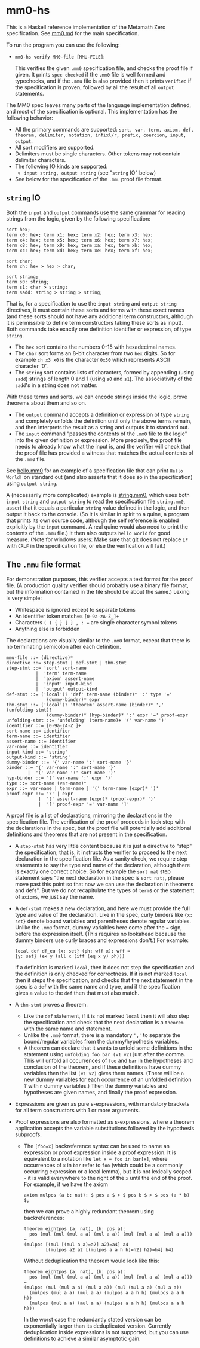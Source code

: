 # mm0-hs

This is a Haskell reference implementation of the Metamath Zero specification. See [mm0.md](/mm0.md) for the main specification.

To run the program you can use the following:

* `mm0-hs verify MM0-file [MMU-FILE]`:

  This verifies the given `.mm0` specification file, and checks the proof file if given. It prints `spec checked` if the `.mm0` file is well formed and typechecks, and if the `.mmu` file is also provided then it prints `verified` if the specification is proven, followed by all the result of all `output` statements.

The MM0 spec leaves many parts of the language implementation defined, and most of the specification is optional. This implementation has the following behavior:

* All the primary commands are supported: `sort, var, term, axiom, def, theorem, delimiter, notation, infixl/r, prefix, coercion, input, output`.
* All sort modifiers are supported.
* Delimiters must be single characters. Other tokens may not contain delimiter characters.
* The following IO kinds are supported:
  * `input string, output string` (see "`string` IO" below)
* See below for the specification of the `.mmu` proof file format.

`string` IO
---
Both the `input` and `output` commands use the same grammar for reading strings from the logic, given by the following specification:

    sort hex;
    term x0: hex; term x1: hex; term x2: hex; term x3: hex;
    term x4: hex; term x5: hex; term x6: hex; term x7: hex;
    term x8: hex; term x9: hex; term xa: hex; term xb: hex;
    term xc: hex; term xd: hex; term xe: hex; term xf: hex;

    sort char;
    term ch: hex > hex > char;

    sort string;
    term s0: string;
    term s1: char > string;
    term sadd: string > string > string;

That is, for a specification to use the `input string` and `output string` directives, it must contain these sorts and terms with these exact names (and these sorts should not have any additional term constructors, although it is permissible to define term constructors taking these sorts as input). Both commands take exactly one definition identifier or expression, of type `string`.

* The `hex` sort contains the numbers 0-15 with hexadecimal names.
* The `char` sort forms an 8-bit character from two `hex` digits. So for example `ch x3 x0` is the character `0x30` which represents ASCII character '0'.
* The `string` sort contains lists of characters, formed by appending (using `sadd`) strings of length 0 and 1 (using `s0` and `s1`). The associativity of the `sadd`'s in a string does not matter.

With these terms and sorts, we can encode strings inside the logic, prove theorems about them and so on.
* The `output` command accepts a definition or expression of type `string` and completely unfolds the definition until only the above terms remain, and then interprets the result as a string and outputs it to standard out.
* The `input` command "passes the contents of the `.mm0` file to the logic" into the given definition or expression. More precisely, the proof file needs to already know what the input is, and the verifier will check that the proof file has provided a witness that matches the actual contents of the `.mm0` file.

See [hello.mm0](examples/hello.mm0) for an example of a specification file that can print `Hello World!` on standard out (and also asserts that it does so in the specification) using `output string`.

A (necessarily more complicated) example is [string.mm0](examples/string.mm0), which uses both `input string` and `output string` to read the specification file `string.mm0`, assert that it equals a particular `string` value defined in the logic, and then output it back to the console. (So it is similar in spirit to a quine, a program that prints its own source code, although the self reference is enabled explicitly by the `input` command. A real quine would also need to print the contents of the `.mmu` file.) It then also outputs `hello world` for good measure. (Note for windows users: Make sure that git does not replace `LF` with `CRLF` in the specification file, or else the verification will fail.)

The `.mmu` file format
---
For demonstration purposes, this verifier accepts a text format for the proof file. (A production quality verifier should probably use a binary file format, but the information contained in the file should be about the same.) Lexing is very simple:

* Whitespace is ignored except to separate tokens
* An identifier token matches `[0-9a-zA-Z_]+`
* Characters `( ) { } [ ] , : =` are single character symbol tokens
* Anything else is forbidden

The declarations are visually similar to the `.mm0` format, except that there is no terminating semicolon after each definition.

    mmu-file ::= (directive)*
    directive ::= step-stmt | def-stmt | thm-stmt
    step-stmt ::= 'sort' sort-name
               |  'term' term-name
               |  'axiom' assert-name
               |  'input' input-kind
               |  'output' output-kind
    def-stmt ::= ('local')? 'def' term-name (binder)* ':' type '='
                   (dummy-binder)* expr
    thm-stmt ::= ('local')? 'theorem' assert-name (binder)* ',' (unfolding-stmt)?
                   (dummy-binder)* (hyp-binder)* ':' expr '=' proof-expr
    unfolding-stmt ::= 'unfolding' (term-name)+ '(' var-name ')'
    identifier ::= [0-9a-zA-Z_]+
    sort-name ::= identifier
    term-name ::= identifier
    assert-name ::= identifier
    var-name ::= identifier
    input-kind ::= 'string'
    output-kind ::= 'string'
    dummy-binder ::= '{' var-name ':' sort-name '}'
    binder ::= '{' var-name ':' sort-name '}'
            |  '(' var-name ':' sort-name ')'
    hyp-binder ::= '(' var-name ':' expr ')'
    type ::= sort-name (var-name)*
    expr ::= var-name | term-name | '(' term-name (expr)* ')'
    proof-expr ::= '?' | expr
                |  '(' assert-name (expr)* (proof-expr)* ')'
                |  '[' proof-expr '=' var-name ']'

A proof file is a list of declarations, mirroring the declarations in the specification file. The verification of the proof proceeds in lock step with the declarations in the spec, but the proof file will potentially add additional definitions and theorems that are not present in the specification.

* A `step-stmt` has very little content because it is just a directive to "step" the specification; that is, it instructs the verifier to proceed to the next declaration in the specification file. As a sanity check, we require step statements to say the type and name of the declaration, although there is exactly one correct choice. So for example the `sort nat` step statement says "the next declaration in the spec is `sort nat;`, please move past this point so that now we can use the declaration in theorems and defs". But we do not recapitulate the types of `term`s or the statement of `axiom`s, we just say the name.

* A `def-stmt` makes a new declaration, and here we must provide the full type and value of the declaration. Like in the spec, curly binders like `{x: set}` denote bound variables and parentheses denote regular variables. Unlike the `.mm0` format, dummy variables here come after the `=` sign, before the expression itself. (This requires no lookahead because the dummy binders use curly braces and expressions don't.) For example:

      local def df_eu {x: set} (ph: wff x): wff =
      {y: set} (ex y (all x (iff (eq x y) ph)))

  If a definition is marked `local`, then it does not step the specification and the definition is only checked for correctness. If it is not marked `local` then it steps the specification, and checks that the next statement in the spec is a `def` with the same name and type, and if the specification gives a value to the `def` then that must also match.

* A `thm-stmt` proves a theorem.
  * Like the `def` statement, if it is not marked `local` then it will also step the specification and check that the next declaration is a `theorem` with the same name and statement.
  * Unlike the `.mm0` format, there is a mandatory `','` to separate the bound/regular variables from the dummy/hypothesis variables.
  * A theorem can declare that it wants to unfold some definitions in the statement using `unfolding foo bar (v1 v2)` just after the comma. This will unfold all occurrences of `foo` and `bar` in the hypotheses and conclusion of the theorem, and if these definitions have dummy variables then the list `(v1 v2)` gives them names. (There will be `n` new dummy variables for each occurrence of an unfolded definition `T` with `n` dummy variables.) Then the dummy variables and hypotheses are given names, and finally the proof expression.
* Expressions are given as pure s-expressions, with mandatory brackets for all term constructors with 1 or more arguments.
* Proof expressions are also formatted as s-expressions, where a theorem application accepts the variable substitutions followed by the hypothesis subproofs.
  * The `[foo=x]` backreference syntax can be used to name an expression or proof expression inside a proof expression. It is equivalent to a notation like `let x = foo in bar[x]`, where occurrences of `x` in `bar` refer to `foo` (which could be a commonly occurring expression or a local lemma), but it is not lexically scoped - it is valid everywhere to the right of the `x` until the end of the proof. For example, if we have the axiom

        axiom mulpos (a b: nat): $ pos a $ > $ pos b $ > $ pos (a * b) $;

    then we can prove a highly redundant theorem using backreferences:

        theorem eightpos (a: nat), (h: pos a):
          pos (mul (mul (mul a a) (mul a a)) (mul (mul a a) (mul a a))) =
        (mulpos [(mul [(mul a a)=a2] a2)=a4] a4
                [(mulpos a2 a2 [(mulpos a a h h)=h2] h2)=h4] h4)

    Without deduplication the theorem would look like this:

        theorem eightpos (a: nat), (h: pos a):
          pos (mul (mul (mul a a) (mul a a)) (mul (mul a a) (mul a a))) =
        (mulpos (mul (mul a a) (mul a a)) (mul (mul a a) (mul a a))
          (mulpos (mul a a) (mul a a) (mulpos a a h h) (mulpos a a h h))
          (mulpos (mul a a) (mul a a) (mulpos a a h h) (mulpos a a h h)))

    In the worst case the redundantly stated version can be exponentially larger than its deduplicated version. Currently deduplication inside expressions is not supported, but you can use definitions to achieve a similar asymptotic gain.
